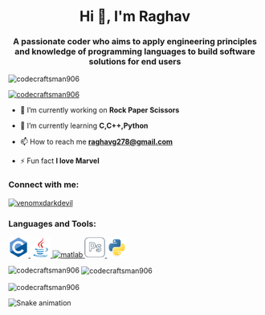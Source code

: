 <h1 align="center">Hi 👋, I'm Raghav</h1>
<h3 align="center">A passionate coder who aims to apply engineering principles and knowledge of programming languages to build software solutions for end users</h3>

<p align="left"> <img src="https://komarev.com/ghpvc/?username=codecraftsman906&label=Profile%20views&color=0e75b6&style=flat" alt="codecraftsman906" /> </p>

<p align="left"> <a href="https://github.com/ryo-ma/github-profile-trophy"><img src="https://github-profile-trophy.vercel.app/?username=codecraftsman906" alt="codecraftsman906" /></a> </p>

- 🔭 I’m currently working on **Rock Paper Scissors**

- 🌱 I’m currently learning **C,C++,Python**

- 📫 How to reach me **raghavg278@gmail.com**

- ⚡ Fun fact **I love Marvel**

<h3 align="left">Connect with me:</h3>
<p align="left">
<a href="https://instagram.com/venomxdarkdevil" target="blank"><img align="center" src="https://raw.githubusercontent.com/rahuldkjain/github-profile-readme-generator/master/src/images/icons/Social/instagram.svg" alt="venomxdarkdevil" height="30" width="40" /></a>
</p>

<h3 align="left">Languages and Tools:</h3>
<p align="left"> <a href="https://www.cprogramming.com/" target="_blank" rel="noreferrer"> <img src="https://raw.githubusercontent.com/devicons/devicon/master/icons/c/c-original.svg" alt="c" width="40" height="40"/> </a> <a href="https://www.java.com" target="_blank" rel="noreferrer"> <img src="https://raw.githubusercontent.com/devicons/devicon/master/icons/java/java-original.svg" alt="java" width="40" height="40"/> </a> <a href="https://www.mathworks.com/" target="_blank" rel="noreferrer"> <img src="https://upload.wikimedia.org/wikipedia/commons/2/21/Matlab_Logo.png" alt="matlab" width="40" height="40"/> </a> <a href="https://www.photoshop.com/en" target="_blank" rel="noreferrer"> <img src="https://raw.githubusercontent.com/devicons/devicon/master/icons/photoshop/photoshop-line.svg" alt="photoshop" width="40" height="40"/> </a> <a href="https://www.python.org" target="_blank" rel="noreferrer"> <img src="https://raw.githubusercontent.com/devicons/devicon/master/icons/python/python-original.svg" alt="python" width="40" height="40"/> </a> </p>

<p><img align="left" src="https://github-readme-stats.vercel.app/api/top-langs?username=codecraftsman906&show_icons=true&locale=en&layout=compact" alt="codecraftsman906" /></p>

<p>&nbsp;<img align="center" src="https://github-readme-stats.vercel.app/api?username=codecraftsman906&show_icons=true&locale=en" alt="codecraftsman906" /></p>

<p><img align="center" src="https://github-readme-streak-stats.herokuapp.com/?user=codecraftsman906&" alt="codecraftsman906" /></p>


<img src="https://raw.githubusercontent.com/maurodesouza/maurodesouza/output/snake.svg" alt="Snake animation" />

###
